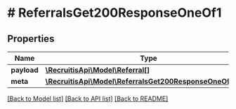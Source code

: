 # # ReferralsGet200ResponseOneOf1

## Properties

Name | Type | Description | Notes
------------ | ------------- | ------------- | -------------
**payload** | [**\RecruitisApi\Model\Referral[]**](Referral.md) |  | [optional]
**meta** | [**\RecruitisApi\Model\ReferralsGet200ResponseOneOf1Meta**](ReferralsGet200ResponseOneOf1Meta.md) |  | [optional]

[[Back to Model list]](../../README.md#models) [[Back to API list]](../../README.md#endpoints) [[Back to README]](../../README.md)

